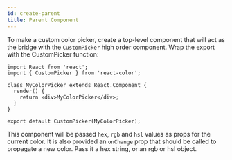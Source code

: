 ```yaml
---
id: create-parent
title: Parent Component
---
```


To make a custom color picker, create a top-level component that will act as the bridge with the `CustomPicker` high order component. Wrap the export with the CustomPicker function:

```
import React from 'react';
import { CustomPicker } from 'react-color';

class MyColorPicker extends React.Component {
  render() {
    return <div>MyColorPicker</div>;
  }
}

export default CustomPicker(MyColorPicker);
```

This component will be passed `hex`, `rgb` and `hsl` values as props for the current color. It is also provided an `onChange` prop that should be called to propagate a new color. Pass it a hex string, or an rgb or hsl object.
